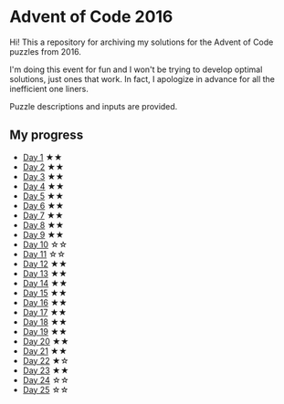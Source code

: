 # Advent of Code 2016

Hi! This a repository for archiving my solutions for the Advent of Code puzzles from 2016.

I'm doing this event for fun and I won't be trying to develop optimal solutions, just ones that work. In fact, I apologize in advance for all the inefficient one liners.

Puzzle descriptions and inputs are provided.

## My progress

- [Day 1](day01) ★★
- [Day 2](day02) ★★
- [Day 3](day03) ★★
- [Day 4](day04) ★★
- [Day 5](day05) ★★
- [Day 6](day06) ★★
- [Day 7](day07) ★★
- [Day 8](day08) ★★
- [Day 9](day09) ★★
- [Day 10](day10) ☆☆
- [Day 11](day11) ☆☆
- [Day 12](day12) ★★
- [Day 13](day13) ★★
- [Day 14](day14) ★★
- [Day 15](day15) ★★
- [Day 16](day16) ★★
- [Day 17](day17) ★★
- [Day 18](day18) ★★
- [Day 19](day19) ★★
- [Day 20](day20) ★★
- [Day 21](day21) ★★
- [Day 22](day22) ★☆
- [Day 23](day23) ★★
- [Day 24](day24) ☆☆
- [Day 25](day25) ☆☆
